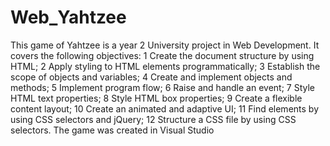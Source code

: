 # Web_Yahtzee
This game of Yahtzee is a year 2 University project in Web Development. It covers the following objectives: 
 1 Create the document structure by using HTML;
2 Apply styling to HTML elements programmatically;
3 Establish the scope of objects and variables;
4 Create and implement objects and methods;
5 Implement program flow;
6 Raise and handle an event;
7 Style HTML text properties;
8 Style HTML box properties;
9 Create a flexible content layout;
10 Create an animated and adaptive UI;
11 Find elements by using CSS selectors and jQuery;
12 Structure a CSS file by using CSS selectors.
The game was created in Visual Studio

